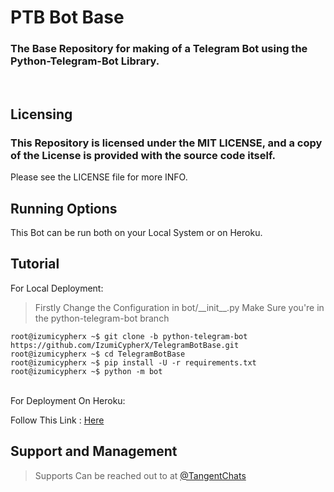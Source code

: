# PTB Bot Base

### The Base Repository for making of a Telegram Bot using the Python-Telegram-Bot Library.
<br>

## Licensing 
### This Repository is licensed under the MIT LICENSE, and a copy of the License is provided with the source code itself.
Please see the LICENSE file for more INFO.

## Running Options
This Bot can be run both on your Local System or on Heroku.

## Tutorial
For Local Deployment:

> Firstly Change the Configuration in bot/\_\_init\_\_.py
> Make Sure you're in the python-telegram-bot branch
```console
root@izumicypherx ~$ git clone -b python-telegram-bot https://github.com/IzumiCypherX/TelegramBotBase.git
root@izumicypherx ~$ cd TelegramBotBase
root@izumicypherx ~$ pip install -U -r requirements.txt
root@izumicypherx ~$ python -m bot
```
<br>
For Deployment On Heroku:

Follow This Link : [Here](https://heroku.com/deploy?template=https://github.com/IzumiCypherX/TelegramBotBase/tree/python-telegram-bot)

## Support and Management
> Supports Can be reached out to at [@TangentChats](https://telegram.dog/TangentChats)

